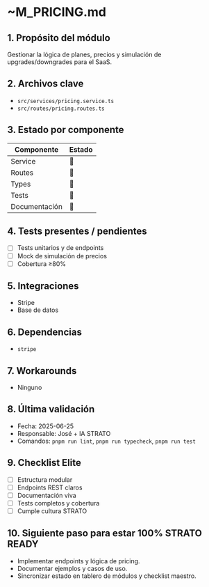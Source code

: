 <!--
STRATO MODULE HEADER
{
  "module": "PRICING",
  "objective": "Gestionar la lógica de planes, precios y simulación de upgrades/downgrades para el SaaS.",
  "paths": ["~M_PRICING.md"],
  "status": "40%",
  "last_synced": "2025-06-27",
  "last_validated": "2025-06-27",
  "responsible": "José + IA STRATO",
  "rules": {
    "no-any": true,
    "strict-types": true,
    "eslint": "on",
    "context-guard": "on"
  }
}
-->
# ~M_PRICING.md

## 1. Propósito del módulo
Gestionar la lógica de planes, precios y simulación de upgrades/downgrades para el SaaS.

## 2. Archivos clave
- `src/services/pricing.service.ts`
- `src/routes/pricing.routes.ts`

## 3. Estado por componente
| Componente         | Estado |
|--------------------|--------|
| Service            | 🔲     |
| Routes             | 🔲     |
| Types              | 🔲     |
| Tests              | 🔲     |
| Documentación      | 🔲     |

## 4. Tests presentes / pendientes
- [ ] Tests unitarios y de endpoints
- [ ] Mock de simulación de precios
- [ ] Cobertura ≥80%

## 5. Integraciones
- Stripe
- Base de datos

## 6. Dependencias
- `stripe`

## 7. Workarounds
- Ninguno

## 8. Última validación
- Fecha: 2025-06-25
- Responsable: José + IA STRATO
- Comandos: `pnpm run lint`, `pnpm run typecheck`, `pnpm run test`

## 9. Checklist Elite
- [ ] Estructura modular
- [ ] Endpoints REST claros
- [ ] Documentación viva
- [ ] Tests completos y cobertura
- [ ] Cumple cultura STRATO

## 10. Siguiente paso para estar 100% STRATO READY
- Implementar endpoints y lógica de pricing.
- Documentar ejemplos y casos de uso.
- Sincronizar estado en tablero de módulos y checklist maestro. 